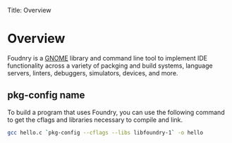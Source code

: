Title: Overview

# Overview

Foudnry is a [GNOME](https://www.gnome.org/) library and command line tool
to implement IDE functionality across a variety of packging and build systems,
language servers, linters, debuggers, simulators, devices, and more.

##  pkg-config name

To build a program that uses Foundry, you can use the following command to get
the cflags and libraries necessary to compile and link.

```sh
gcc hello.c `pkg-config --cflags --libs libfoundry-1` -o hello
```
